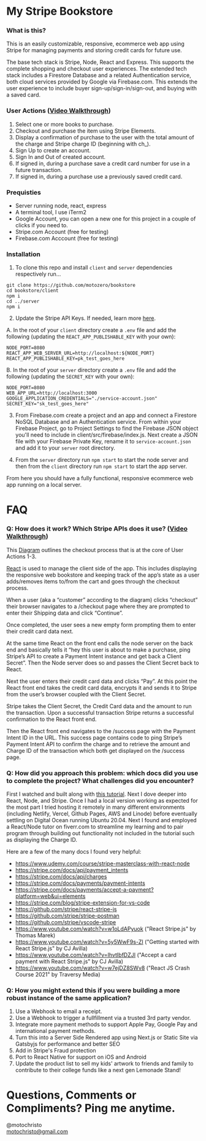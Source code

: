 # My Stripe Bookstore

### What is this?

This is an easily customizable, responsive, ecommerce web app using Stripe for managing payments and storing credit cards for future use.

The base tech stack is Stripe, Node, React and Express.  This supports the complete shopping and checkout user experiences.  The extended tech stack includes a Firestore Database and a related Authentication service, both cloud services provided by Google via Firebase.com.  This extends the user experience to include buyer sign-up/sign-in/sign-out, and buying with a saved card.

### User Actions (<a href="https://bit.ly/3wXibtN">Video Walkthrough</a>)
1. Select one or more books to purchase.
2. Checkout and purchase the item using Stripe Elements.
3. Display a confirmation of purchase to the user with the total amount of the charge and Stripe charge ID (beginning with ch_).
4. Sign Up to create an account.
5. Sign In and Out of created account.
6. If signed in, during a purchase save a credit card number for use in a future transaction.
7. If signed in, during a purchase use a previously saved credit card.

### Prequisties
* Server running node, react, express
* A terminal tool, I use iTerm2
* Google Account, you can open a new one for this project in a couple of clicks if you need to.
* Stripe.com Account (free for testing)
* Firebase.com Acccount (free for testing)

### Installation
  
1. To clone this repo and install `client` and `server` dependencies respectively run...

```
git clone https://github.com/motozero/bookstore
cd bookstore/client
npm i
cd ../server
npm i
```
  
2. Update the Stripe API Keys. If needed, learn more <a href="https://bit.ly/2V2NAgQ">here</a>.

A. In the root of your `client` directory create a `.env` file and add the following (updating the `REACT_APP_PUBLISHABLE_KEY` with your own): 
```
NODE_PORT=8080
REACT_APP_WEB_SERVER_URL=http://localhost:${NODE_PORT}
REACT_APP_PUBLISHABLE_KEY=pk_test_goes_here
```
B. In the root of your `server` directory create a `.env` file and add the following (updating the `SECRET_KEY` with your own): 
```
NODE_PORT=8080
WEB_APP_URL=http://localhost:3000
GOOGLE_APPLICATION_CREDENTIALS="./service-account.json"
SECRET_KEY="sk_test_goes_here"
```

3. From Firebase.com create a project and an app and connect a Firestore NoSQL Database and an Authentication service.  From within your Firebase Project, go to Project Settings to find the Firebase JSON object you'll need to include in client/src/firebase/index.js.  Next create a JSON file with your Firebase Private Key, rename it to `service-account.json` and add it to your `server` root directory.
  
4. From the `server` directory run `npm start` to start the node server and then from the `client` directory run `npm start` to start the app server.

From here you should have a fully functional, responsive ecommerce web app running on a local server.

# FAQ

  ### Q: How does it work? Which Stripe APIs does it use? (<a href="https://bit.ly/36TuYCI">Video Walkthrough</a>)<br />
  
This <a href="https://bit.ly/3Bo2oHN">Diagram</a> outlines the checkout process that is at the core of User Actions 1-3.

<a href=”https://reactjs.org/”>React</a> is used to manage the client side of the app. This includes displaying the responsive web bookstore and keeping track of the app’s state as a user adds/removes items to/from the cart and goes through the checkout process.

When a user (aka a “customer” according to the diagram) clicks “checkout” their browser navigates to a /checkout page where they are prompted to enter their Shipping data and click “Continue”.

Once completed, the user sees a new empty form prompting them to enter their credit card data next.

At the same time React on the front end calls the node server on the back end and basically tells it “hey this user is about to make a purchase, ping Stripe’s API to create a Payment Intent instance and get back a Client Secret”. Then the Node server does so and passes the Client Secret back to React.

Next the user enters their credit card data and clicks “Pay”. At this point the React front end takes the credit card data, encrypts it and sends it to Stripe from the user’s browser coupled with the Client Secret.

Stripe takes the Client Secret, the Credit Card data and the amount to run the transaction. Upon a successful transaction Stripe returns a successful confirmation to the React front end. 

Then the React front end navigates to the /success page with the Payment Intent ID in the URL. This success page contains code to ping Stripe’s Payment Intent API to confirm the charge and to retrieve the amount and Charge ID of the transaction which both get displayed on the /success page.

### Q: How did you approach this problem: which docs did you use to complete the project? What challenges did you encounter?

First I watched and built along with <a href="https://www.udemy.com/course/stripe-masterclass-with-react-node/">this tutorial</a>. Next I dove deeper into React, Node, and Stripe. Once I had a local version working as expected for the most part I tried hosting it remotely in many different environments (including Netlify, Vercel, Github Pages, AWS and Linode) before eventually settling on Digital Ocean running Ubuntu 20.04. Next I found and employed a React/Node tutor on fiverr.com to streamline my learning and to pair program through building out functionality not included in the tutorial such as displaying the Charge ID.

Here are a few of the many docs I found very helpful: 
* https://www.udemy.com/course/stripe-masterclass-with-react-node
* https://stripe.com/docs/api/payment_intents
* https://stripe.com/docs/api/charges
* https://stripe.com/docs/payments/payment-intents
* https://stripe.com/docs/payments/accept-a-payment?platform=web&ui=elements
* https://stripe.com/blog/stripe-extension-for-vs-code
* https://github.com/stripe/react-stripe-js
* https://github.com/stripe/stripe-postman
* https://github.com/stripe/vscode-stripe
* https://www.youtube.com/watch?v=w1oLdAPyuok ("React Stripe.js" by Thomas Marek)
* https://www.youtube.com/watch?v=5y5WwF9s-ZI ("Getting started with React Stripe.js" by CJ Avilla)
* https://www.youtube.com/watch?v=IhvtIbfDZJI ("Accept a card payment with React Stripe.js" by CJ Avilla)
* https://www.youtube.com/watch?v=w7ejDZ8SWv8 ("React JS Crash Course 2021" by Traversy Media)

### Q: How you might extend this if you were building a more robust instance of the same application?

1. Use a Webhook to email a receipt.
2. Use a Webhook to trigger a fullfillment via a trusted 3rd party vendor.
3. Integrate more payment methods to support Apple Pay, Google Pay and international payment methods.
4. Turn this into a Server Side Rendered app using Next.js or Static Site via Gatsbyjs for performance and better SEO
5. Add in Stripe's Fraud protection
6. Port to React Native for support on iOS and Android
7. Update the product list to sell my kids' artwork to friends and family to contribute to their college funds like a next gen Lemonade Stand!
  
# Questions, Comments or Compliments? Ping me anytime.

@motochristo <br />
motochristo@gmail.com <br />
